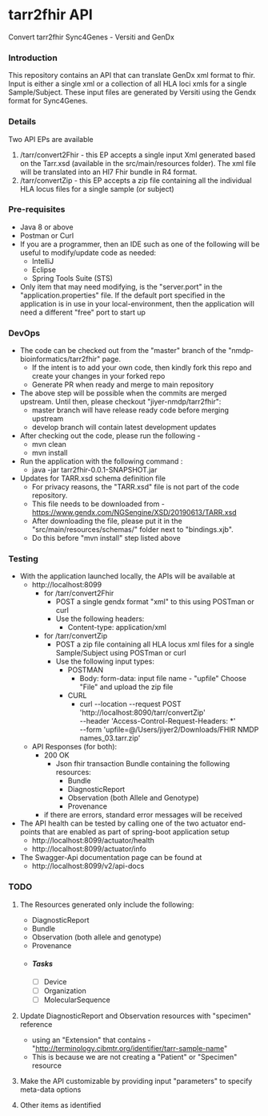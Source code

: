 # tarr2fhir API
Convert tarr2fhir Sync4Genes - Versiti and GenDx


### Introduction
This repository contains an API that can translate GenDx xml format to fhir. Input is either a single xml or a collection of all HLA loci xmls for a single Sample/Subject. These input files are generated by Versiti using the Gendx format for Sync4Genes.


### Details
Two API EPs are available 
 1. /tarr/convert2Fhir - this EP accepts a single input Xml generated based on the Tarr.xsd (available in the src/main/resources folder). The xml file will be translated into an Hl7 Fhir bundle in R4 format.
 2. /tarr/convertZip - this EP accepts a zip file containing all the individual HLA locus files for a single sample (or subject)


### Pre-requisites
- Java 8 or above
- Postman or Curl
- If you are a programmer, then an IDE such as one of the following will be useful to modify/update code as needed:
   - IntelliJ 
   - Eclipse
   - Spring Tools Suite (STS) 
- Only item that may need modifying, is the "server.port" in the "application.properties" file. If the default port specified in the application is in use in your local-environment, then the application will need a different "free" port to start up  


### DevOps 
- The code can be checked out from the "master" branch of the "nmdp-bioinformatics/tarr2fhir" page. 
   - If the intent is to add your own code, then kindly fork this repo and create your changes in your forked repo
   - Generate PR when ready and merge to main repository
- The above step will be possible when the commits are merged upstream. Until then, please checkout "jiyer-nmdp/tarr2fhir":
   - master branch will have release ready code before merging upstream
   - develop branch will contain latest development updates   
- After checking out the code, please run the following - 
   - mvn clean
   - mvn install
- Run the application with the following command :
   - java -jar tarr2fhir-0.0.1-SNAPSHOT.jar
- Updates for TARR.xsd schema definition file
   - For privacy reasons, the "TARR.xsd" file is not part of the code repository. 
   - This file needs to be downloaded from - https://www.gendx.com/NGSengine/XSD/20190613/TARR.xsd
   - After downloading the file, please put it in the "src/main/resources/schemas/" folder next to "bindings.xjb".
   - Do this before "mvn install" step listed above


### Testing
- With the application launched locally, the APIs will be available at
  - http://localhost:8099
    - for /tarr/convert2Fhir
      - POST a single gendx format "xml" to this using POSTman or curl
      - Use the following headers: 
        - Content-type: application/xml
    - for /tarr/convertZip
      - POST a zip file containing all HLA locus xml files for a single Sample/Subject using POSTman or curl    
      - Use the following input types:
        - POSTMAN
          - Body: form-data: input file name - "upfile"
                             Choose "File" and upload the zip file
        - CURL
          - curl --location --request POST 'http://localhost:8090/tarr/convertZip' \
            --header 'Access-Control-Request-Headers: *' \
            --form 'upfile=@/Users/jiyer2/Downloads/FHIR NMDP names_03.tarr.zip' 
  - API Responses (for both):
    - 200 OK
      - Json fhir transaction Bundle containing the following resources:
         - Bundle
         - DiagnosticReport
         - Observation (both Allele and Genotype)
         - Provenance
    - if there are errors, standard error messages will be received 
- The API health can be tested by calling one of the two actuator end-points that are enabled as part of spring-boot application setup
  - http://localhost:8099/actuator/health
  - http://localhost:8099/actuator/info    
- The Swagger-Api documentation page can be found at 
  - http://localhost:8099/v2/api-docs 

### TODO
1. The Resources generated only include the following:
   - DiagnosticReport
   - Bundle
   - Observation (both allele and genotype)
   - Provenance
   - #### _Tasks_
        - [ ] Device
        - [ ] Organization
        - [ ] MolecularSequence

2. Update DiagnosticReport and Observation resources with "specimen" reference
   - using an "Extension" that contains - "http://terminology.cibmtr.org/identifier/tarr-sample-name"
   - This is because we are not creating a "Patient" or "Specimen" resource

3. Make the API customizable by providing input "parameters" to specify meta-data options

4. Other items as identified